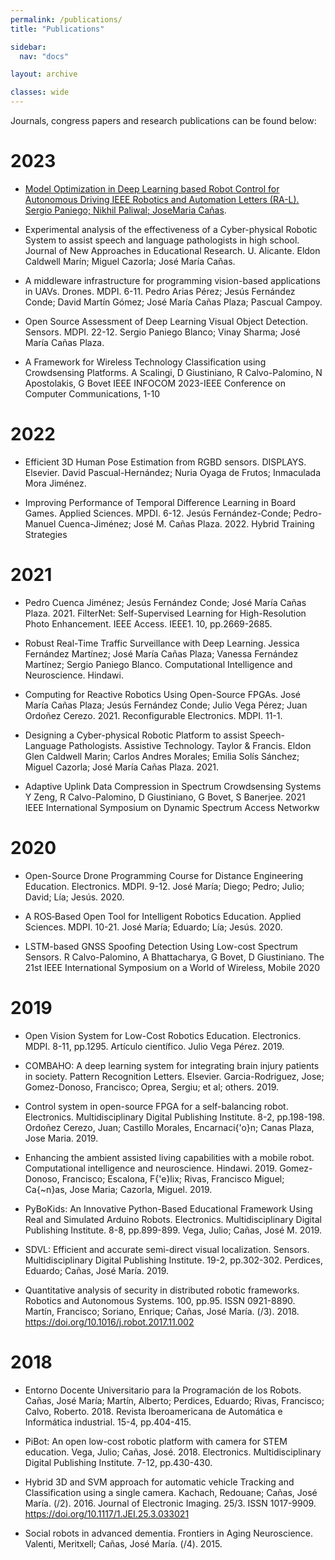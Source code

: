 ```yaml
---
permalink: /publications/
title: "Publications"

sidebar:
  nav: "docs"

layout: archive

classes: wide
---
```


Journals, congress papers and research publications can be found below:

# 2023

* [Model Optimization in Deep Learning based Robot Control for Autonomous Driving IEEE Robotics and Automation Letters (RA-L). Sergio Paniego; Nikhil Paliwal; JoseMaria Cañas](/publications/2023/model_optimization_in_deep_learning_based_robot_control_for_autonomous_driving).

* Experimental analysis of the effectiveness of a Cyber-physical Robotic System to assist speech and language pathologists in high school. Journal of New Approaches in Educational Research. U. Alicante. Eldon Caldwell Marín; Miguel Cazorla; José María Cañas. 

* A middleware infrastructure for programming vision-based applications in UAVs. Drones. MDPI. 6-11. Pedro Arias Pérez; Jesús Fernández Conde; David Martín Gómez; José
María Cañas Plaza; Pascual Campoy. 

* Open Source Assessment of Deep Learning Visual Object Detection. Sensors. MDPI. 22-12. Sergio Paniego Blanco; Vinay Sharma; José María Cañas Plaza.  

* A Framework for Wireless Technology Classification using Crowdsensing Platforms. A Scalingi, D Giustiniano, R Calvo-Palomino, N Apostolakis, G Bovet IEEE INFOCOM 2023-IEEE Conference on Computer Communications, 1-10

# 2022

*  Efficient 3D Human Pose Estimation from RGBD sensors. DISPLAYS. Elsevier. David Pascual-Hernández; Nuria Oyaga de Frutos; Inmaculada Mora Jiménez.  

*  Improving  Performance  of  Temporal Difference Learning in Board Games. Applied Sciences. MPDI. 6-12. Jesús  Fernández-Conde;  Pedro-Manuel  Cuenca-Jiménez;  José  M. Cañas  Plaza.  2022.  Hybrid  Training  Strategies


# 2021

* Pedro Cuenca Jiménez; Jesús Fernández Conde; José María Cañas Plaza.  2021.  FilterNet: Self-Supervised Learning for High-Resolution Photo Enhancement. IEEE Access. IEEE1. 10, pp.2669-2685.

* Robust Real-Time Traffic Surveillance with Deep Learning. Jessica Fernández Martínez; José María Cañas Plaza; Vanessa Fernández Martínez; Sergio Paniego Blanco. Computational Intelligence and Neuroscience. Hindawi.

* Computing  for  Reactive  Robotics  Using Open-Source FPGAs. José María Cañas Plaza; Jesús Fernández Conde; Julio Vega Pérez; Juan  Ordoñez  Cerezo. 2021. Reconfigurable   Electronics. MDPI. 11-1.

*  Designing  a  Cyber-physical Robotic Platform to assist Speech-Language Pathologists. Assistive Technology. Taylor &
Francis. Eldon  Glen  Caldwell  Marin;  Carlos  Andres  Morales;  Emilia  Solís Sánchez;  Miguel  Cazorla;  José  María  Cañas  Plaza. 2021. 

* Adaptive Uplink Data Compression in Spectrum Crowdsensing Systems Y Zeng, R Calvo-Palomino, D Giustiniano, G Bovet, S Banerjee. 2021 IEEE International Symposium on Dynamic Spectrum Access Networkw

# 2020

* Open-Source Drone Programming Course for Distance Engineering Education. Electronics. MDPI. 9-12. José María; Diego; Pedro; Julio; David; Lía; Jesús. 2020. 

* A ROS‐Based Open Tool for Intelligent Robotics Education. Applied Sciences. MDPI. 10-21. José María; Eduardo; Lía; Jesús. 2020. 

* LSTM-based GNSS Spoofing Detection Using Low-cost Spectrum Sensors. R Calvo-Palomino, A Bhattacharya, G Bovet, D Giustiniano. The 21st IEEE International Symposium on a World of Wireless, Mobile 2020



# 2019

* Open Vision System for Low-Cost Robotics Education. Electronics. MDPI. 8-11, pp.1295. Artículo científico. Julio Vega Pérez. 2019. 

* COMBAHO: A deep learning system for integrating brain injury patients in
society. Pattern Recognition Letters. Elsevier. Garcia-Rodriguez, Jose; Gomez-Donoso, Francisco; Oprea, Sergiu; et
al; others. 2019. 

* Control  system  in  open-source  FPGA  for  a  self-balancing
robot. Electronics. Multidisciplinary Digital Publishing Institute. 8-2, pp.198-198.  Ordoñez  Cerezo,  Juan;  Castillo  Morales,  Encarnaci{\'o}n;  Canas Plaza,  Jose  Maria.  2019.  

* Enhancing the ambient assisted living capabilities with a mobile robot.  Computational intelligence and
neuroscience. Hindawi. 2019. Gomez-Donoso, Francisco; Escalona, F{\'e}lix; Rivas, Francisco
Miguel; Ca{\~n}as, Jose Maria; Cazorla, Miguel.  2019.  

* PyBoKids: An Innovative  Python-Based  Educational  Framework  Using  Real  and  Simulated  Arduino
Robots. Electronics. Multidisciplinary Digital Publishing Institute. 8-8, pp.899-899. Vega, Julio; Cañas, José M.  2019.  

* SDVL: Efficient and  accurate  semi-direct  visual  localization. Sensors. Multidisciplinary  Digital  Publishing
Institute. 19-2, pp.302-302. Perdices, Eduardo; Cañas, José María.  2019.  

* Quantitative analysis of security in distributed robotic frameworks.  Robotics and Autonomous Systems.  100,  pp.95.  ISSN
0921-8890. Martín, Francisco; Soriano, Enrique; Cañas, José María.  (/3).  2018.    https://doi.org/10.1016/j.robot.2017.11.002

# 2018

*  Entorno Docente Universitario para la Programación de los Robots. Cañas, José María; Martín, Alberto; Perdices, Eduardo;
Rivas, Francisco; Calvo, Roberto.  2018. Revista Iberoamericana de Automática e Informática industrial. 15-4, pp.404-415.

* PiBot:  An  open  low-cost  robotic platform with camera for STEM education. Vega,  Julio;  Cañas,  José. 2018.  Electronics. Multidisciplinary Digital Publishing Institute. 7-12, pp.430-430.

*  Hybrid 3D and SVM approach for automatic vehicle Tracking and Classification
using a single camera. Kachach, Redouane; Cañas, José María.  (/2).  2016.    Journal of Electronic Imaging.  25/3.  ISSN
1017-9909.  https://doi.org/10.1117/1.JEI.25.3.033021

* Social  robots  in advanced dementia. Frontiers in Aging Neuroscience. Valenti,  Meritxell;  Cañas,  José  María. (/4). 2015. 
